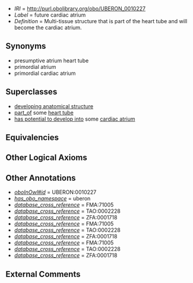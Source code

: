  * *IRI* = http://purl.obolibrary.org/obo/UBERON_0010227
 * *Label* = future cardiac atrium
 * *Definition* = Multi-tissue structure that is part of the heart tube and will become the cardiac atrium.

## Synonyms

 * presumptive atrium heart tube
 * primordial atrium
 * primordial cardiac atrium

## Superclasses

 * [developing anatomical structure](../../UBERON/23/UBERON_0005423.md)
 * [part_of](../../BFO/50/BFO_0000050.md) some [heart tube](../../UBERON/41/UBERON_0004141.md)
 * [has potential to develop into](../../RO/87/RO_0002387.md) some [cardiac atrium](../../UBERON/81/UBERON_0002081.md)

## Equivalencies


## Other Logical Axioms


## Other Annotations

 * *[oboInOwl#id](../../id/oboInOwl#id.md)* = UBERON:0010227
 * *[has_obo_namespace](../../ce/oboInOwl#hasOBONamespace.md)* = uberon
 * *[database_cross_reference](../../ef/oboInOwl#hasDbXref.md)* = FMA:71005
 * *[database_cross_reference](../../ef/oboInOwl#hasDbXref.md)* = TAO:0002228
 * *[database_cross_reference](../../ef/oboInOwl#hasDbXref.md)* = ZFA:0001718
 * *[database_cross_reference](../../ef/oboInOwl#hasDbXref.md)* = FMA:71005
 * *[database_cross_reference](../../ef/oboInOwl#hasDbXref.md)* = TAO:0002228
 * *[database_cross_reference](../../ef/oboInOwl#hasDbXref.md)* = ZFA:0001718
 * *[database_cross_reference](../../ef/oboInOwl#hasDbXref.md)* = FMA:71005
 * *[database_cross_reference](../../ef/oboInOwl#hasDbXref.md)* = TAO:0002228
 * *[database_cross_reference](../../ef/oboInOwl#hasDbXref.md)* = ZFA:0001718

## External Comments

